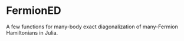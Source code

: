 # FermionED
A few functions for many-body exact diagonalization of many-Fermion Hamiltonians in Julia.
